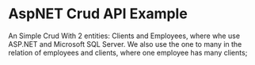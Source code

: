 # AspNET Crud API Example
 An Simple Crud With 2 entities: Clients and Employees, where whe use ASP.NET and Microsoft SQL Server. We also use the one to many in the relation of employees and clients, where one employee has many clients;
